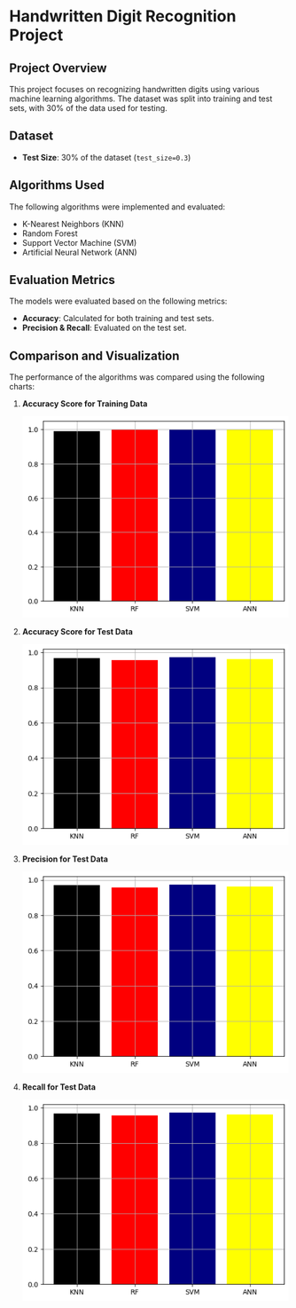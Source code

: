 # Handwritten Digit Recognition Project

## Project Overview
This project focuses on recognizing handwritten digits using various machine learning algorithms. The dataset was split into training and test sets, with 30% of the data used for testing.

## Dataset
- **Test Size**: 30% of the dataset (`test_size=0.3`)

## Algorithms Used
The following algorithms were implemented and evaluated:
- K-Nearest Neighbors (KNN)
- Random Forest
- Support Vector Machine (SVM)
- Artificial Neural Network (ANN)

## Evaluation Metrics
The models were evaluated based on the following metrics:
- **Accuracy**: Calculated for both training and test sets.
- **Precision & Recall**: Evaluated on the test set.

## Comparison and Visualization
The performance of the algorithms was compared using the following charts:

1. **Accuracy Score for Training Data**
   
   ![Train Accuracy Comparison](images/acc_train.png)

2. **Accuracy Score for Test Data**
   
   ![Test Accuracy Comparison](images/acc_test.png)

3. **Precision for Test Data**
   
   ![Precision Comparison](images/p_test.png)

4. **Recall for Test Data**
   
   ![Recall Comparison](images/r_test.png)

